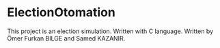 # ElectionOtomation
This project is an election simulation. Written with C language.
Written by Ömer Furkan BILGE and Samed KAZANIR.
